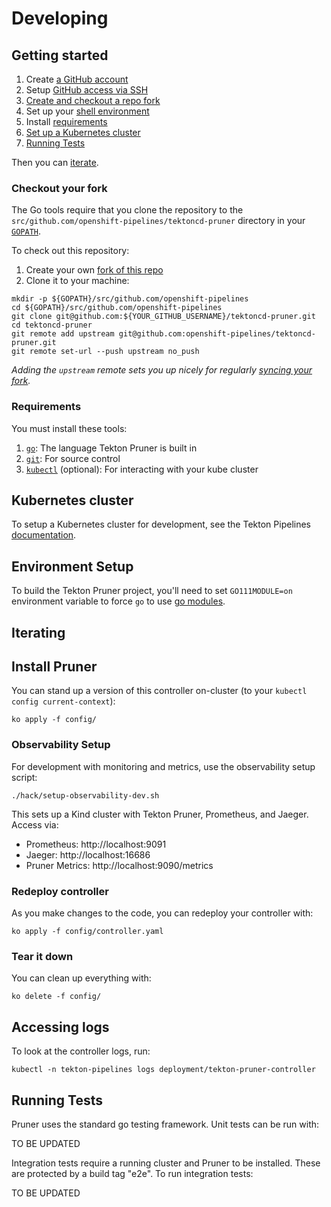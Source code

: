 # Developing

## Getting started

1. Create [a GitHub account](https://github.com/join)
1. Setup
   [GitHub access via SSH](https://help.github.com/articles/connecting-to-github-with-ssh/)
1. [Create and checkout a repo fork](#checkout-your-fork)
1. Set up your [shell environment](#environment-setup)
1. Install [requirements](#requirements)
1. [Set up a Kubernetes cluster](#kubernetes-cluster)
1. [Running Tests](#Running-Tests)

Then you can [iterate](#iterating).

### Checkout your fork

The Go tools require that you clone the repository to the
`src/github.com/openshift-pipelines/tektoncd-pruner` directory in your
[`GOPATH`](https://github.com/golang/go/wiki/SettingGOPATH).

To check out this repository:

1. Create your own
   [fork of this repo](https://help.github.com/articles/fork-a-repo/)
1. Clone it to your machine:

```shell
mkdir -p ${GOPATH}/src/github.com/openshift-pipelines
cd ${GOPATH}/src/github.com/openshift-pipelines
git clone git@github.com:${YOUR_GITHUB_USERNAME}/tektoncd-pruner.git
cd tektoncd-pruner
git remote add upstream git@github.com:openshift-pipelines/tektoncd-pruner.git
git remote set-url --push upstream no_push
```

_Adding the `upstream` remote sets you up nicely for regularly
[syncing your fork](https://help.github.com/articles/syncing-a-fork/)._

### Requirements

You must install these tools:

1. [`go`](https://golang.org/doc/install): The language Tekton
   Pruner is built in
1. [`git`](https://help.github.com/articles/set-up-git/): For source control
1. [`kubectl`](https://kubernetes.io/docs/tasks/tools/install-kubectl/)
   (optional): For interacting with your kube cluster

## Kubernetes cluster

To setup a Kubernetes cluster for development, see the Tekton Pipelines [documentation](https://github.com/tektoncd/pipeline/blob/master/DEVELOPMENT.md#kubernetes-cluster).

## Environment Setup

To build the Tekton Pruner project, you'll need to set `GO111MODULE=on`
environment variable to force `go` to use [go
modules](https://github.com/golang/go/wiki/Modules#quick-start).

## Iterating

## Install Pruner

You can stand up a version of this controller on-cluster (to your `kubectl
config current-context`):

```shell
ko apply -f config/
```

### Observability Setup

For development with monitoring and metrics, use the observability setup script:

```shell
./hack/setup-observability-dev.sh
```

This sets up a Kind cluster with Tekton Pruner, Prometheus, and Jaeger. Access via:
- Prometheus: http://localhost:9091
- Jaeger: http://localhost:16686  
- Pruner Metrics: http://localhost:9090/metrics

### Redeploy controller

As you make changes to the code, you can redeploy your controller with:

```shell
ko apply -f config/controller.yaml
```

### Tear it down

You can clean up everything with:

```shell
ko delete -f config/
```

## Accessing logs

To look at the controller logs, run:

```shell
kubectl -n tekton-pipelines logs deployment/tekton-pruner-controller
```

## Running Tests

Pruner uses the standard go testing framework.
Unit tests can be run with:

TO BE UPDATED

Integration tests require a running cluster and Pruner to be installed.
These are protected by a build tag "e2e".
To run integration tests:

TO BE UPDATED
